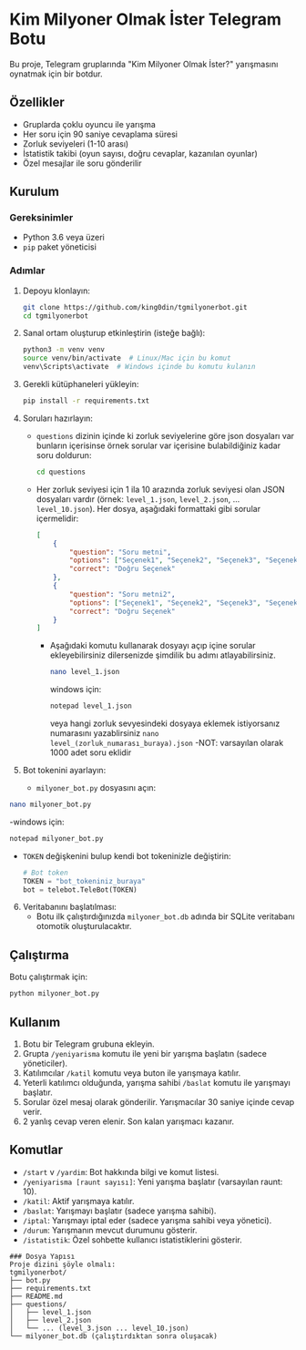 # Kim Milyoner Olmak İster Telegram Botu
Bu proje, Telegram gruplarında "Kim Milyoner Olmak İster?" yarışmasını oynatmak için bir botdur.
## Özellikler
- Gruplarda çoklu oyuncu ile yarışma
- Her soru için 90 saniye cevaplama süresi
- Zorluk seviyeleri (1-10 arası)
- İstatistik takibi (oyun sayısı, doğru cevaplar, kazanılan oyunlar)
- Özel mesajlar ile soru gönderilir
## Kurulum
### Gereksinimler
- Python 3.6 veya üzeri
- `pip` paket yöneticisi
### Adımlar
1. Depoyu klonlayın:
   ```bash
   git clone https://github.com/king0din/tgmilyonerbot.git
   cd tgmilyonerbot
   ```
2. Sanal ortam oluşturup etkinleştirin (isteğe bağlı):
   ```bash
   python3 -m venv venv
   source venv/bin/activate  # Linux/Mac için bu komut
   venv\Scripts\activate  # Windows içinde bu komutu kulanın
   ```
3. Gerekli kütüphaneleri yükleyin:
   ```bash
   pip install -r requirements.txt
   ```
4. Soruları hazırlayın:
   - `questions` dizinin içinde ki zorluk seviyelerine göre json dosyaları var bunların içerisinse örnek sorular var içerisine bulabildiğiniz kadar soru doldurun:
     ```bash
     cd questions
     ```
   - Her zorluk seviyesi için 1 ila 10 arazında zorluk seviyesi olan JSON dosyaları vardır (örnek: `level_1.json`, `level_2.json`, ... `level_10.json`). Her dosya, aşağıdaki formattaki gibi sorular içermelidir:
     ```json
     [
         {
             "question": "Soru metni",
             "options": ["Seçenek1", "Seçenek2", "Seçenek3", "Seçenek4"],
             "correct": "Doğru Seçenek"
         },
         {
             "question": "Soru metni2",
             "options": ["Seçenek1", "Seçenek2", "Seçenek3", "Seçenek4"],
             "correct": "Doğru Seçenek"
         }
     ]
     ```
     - Aşağıdaki komutu kullanarak dosyayı açıp içine sorular ekleyebilirsiniz dilersenizde şimdilik bu adımı atlayabilirsiniz.
       ```bash
       nano level_1.json
       ```
       windows için:
       ```bash
       notepad level_1.json
       ```
       veya hangi zorluk sevyesindeki dosyaya eklemek istiyorsanız numarasını yazablirsiniz `nano level_(zorluk_numarası_buraya).json`
       -NOT: varsayılan olarak 1000 adet soru eklidir
       
5. Bot tokenini ayarlayın:
   - `milyoner_bot.py` dosyasını açın:
```bash
nano milyoner_bot.py
```
-windows için:
```bash
notepad milyoner_bot.py
```

- `TOKEN` değişkenini bulup kendi bot tokeninizle değiştirin:
     ```python
     # Bot token
     TOKEN = "bot_tokeniniz_buraya"
     bot = telebot.TeleBot(TOKEN)
     ```
6. Veritabanını başlatılması:
   - Botu ilk çalıştırdığınızda `milyoner_bot.db` adında bir SQLite veritabanı otomotik oluşturulacaktır.
## Çalıştırma
Botu çalıştırmak için:
```bash
python milyoner_bot.py
```

## Kullanım
1. Botu bir Telegram grubuna ekleyin.
2. Grupta `/yeniyarisma` komutu ile yeni bir yarışma başlatın (sadece yöneticiler).
3. Katılımcılar `/katil` komutu veya buton ile yarışmaya katılır.
4. Yeterli katılımcı olduğunda, yarışma sahibi `/baslat` komutu ile yarışmayı başlatır.
5. Sorular özel mesaj olarak gönderilir. Yarışmacılar 30 saniye içinde cevap verir.
6. 2 yanlış cevap veren elenir. Son kalan yarışmacı kazanır.

## Komutlar
- `/start` v `/yardim`: Bot hakkında bilgi ve komut listesi.
- `/yeniyarisma [raunt sayısı]`: Yeni yarışma başlatır (varsayılan raunt: 10).
- `/katil`: Aktif yarışmaya katılır.
- `/baslat`: Yarışmayı başlatır (sadece yarışma sahibi).
- `/iptal`: Yarışmayı iptal eder (sadece yarışma sahibi veya yönetici).
- `/durum`: Yarışmanın mevcut durumunu gösterir.
- `/istatistik`: Özel sohbette kullanıcı istatistiklerini gösterir.
```
### Dosya Yapısı
Proje dizini şöyle olmalı:
tgmilyonerbot/
├── bot.py
├── requirements.txt
├── README.md
├── questions/
│   ├── level_1.json
│   ├── level_2.json
│   └── ... (level_3.json ... level_10.json)
└── milyoner_bot.db (çalıştırdıktan sonra oluşacak)
```

